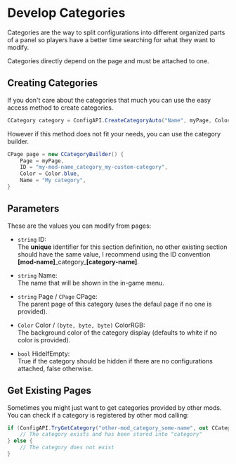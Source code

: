 # Develop Categories

Categories are the way to split configurations into different organized parts of a panel so players have a better time searching for what they want to modify.

Categories directly depend on the page and must be attached to one.

## Creating Categories

If you don't care about the categories that much you can use the easy access method to create categories.

```csharp
CCategory category = ConfigAPI.CreateCategoryAuto("Name", myPage, Color.white);
```

However if this method does not fit your needs, you can use the category builder.

```csharp
CPage page = new CCategoryBuilder() {
    Page = myPage,
    ID = "my-mod-name_category_my-custom-category",
    Color = Color.blue,
    Name = "My category",
}
```

## Parameters

These are the values you can modify from pages:

-   `string` ID:  
    The **unique** identifier for this section definition, no other existing section should have the same value, I recommend using the ID convention **[mod-name]**\_category\_**[category-name]**.

-   `string` Name:  
    The name that will be shown in the in-game menu.

-   `string` Page / `CPage` CPage:  
    The parent page of this category (uses the defaul page if no one is provided).

-   `Color` Color / `(byte, byte, byte)` ColorRGB:  
    The background color of the category display (defaults to white if no color is provided).

-   `bool` HideIfEmpty:  
    True if the category should be hidden if there are no configurations attached, false otherwise.

## Get Existing Pages

Sometimes you might just want to get categories provided by other mods. You can check if a category is registered by other mod calling:

```csharp
if (ConfigAPI.TryGetCategory("other-mod_category_some-name", out CCategory category)) {
    // The category exists and has been stored into "category"
} else {
    // The category does not exist
}
```
